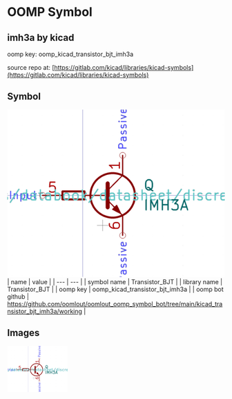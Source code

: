 # OOMP Symbol  
## imh3a  by kicad  
  
oomp key: oomp_kicad_transistor_bjt_imh3a  
  
source repo at: [https://gitlab.com/kicad/libraries/kicad-symbols](https://gitlab.com/kicad/libraries/kicad-symbols)  
## Symbol  
  
[![working.png](working_600.png)](working.png)  
| name | value | 
| --- | --- | 
| symbol name | Transistor_BJT | 
| library name | Transistor_BJT | 
| oomp key | oomp_kicad_transistor_bjt_imh3a | 
| oomp bot github | https://github.com/oomlout/oomlout_oomp_symbol_bot/tree/main/kicad_transistor_bjt_imh3a/working | 
## Images  
  
[![working.png](working_140.png)](working.png)  

